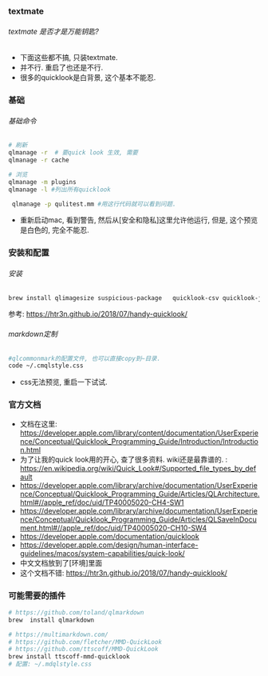 ### textmate

###### textmate 是否才是万能钥匙?

- 下面这些都不搞, 只装textmate.
- 并不行. 重启了也还是不行. 
- 很多的quicklook是白背景, 这个基本不能忍. 

### 基础

###### 基础命令

```sh
# 刷新
qlmanage -r  # 要quick look 生效, 需要
qlmanage -r cache

# 浏览
qlmanage -m plugins
qlmanage -l #列出所有quicklook

 qlmanage -p qulitest.mm #用这行代码就可以看到问题.
```

- 重新启动mac, 看到警告, 然后从[安全和隐私]这里允许他运行, 但是, 这个预览是白色的, 完全不能忍. 

### 安装和配置

###### 安装

```sh
brew install qlimagesize suspicious-package   quicklook-csv quicklook-json qlcommonmark qlcolorcode qlstephen textmate
```

参考: https://htr3n.github.io/2018/07/handy-quicklook/

###### markdown定制

```sh
#qlcommonmark的配置文件, 也可以直接copy到~目录.
code ~/.cmqlstyle.css
```

- css无法预览, 重启一下试试. 



### 官方文档

- 文档在这里: https://developer.apple.com/library/content/documentation/UserExperience/Conceptual/Quicklook_Programming_Guide/Introduction/Introduction.html
- 为了让我的quick look用的开心, 查了很多资料. wiki还是最靠谱的. : https://en.wikipedia.org/wiki/Quick_Look#/Supported_file_types_by_default
- https://developer.apple.com/library/archive/documentation/UserExperience/Conceptual/Quicklook_Programming_Guide/Articles/QLArchitecture.html#//apple_ref/doc/uid/TP40005020-CH4-SW1
- https://developer.apple.com/library/archive/documentation/UserExperience/Conceptual/Quicklook_Programming_Guide/Articles/QLSaveInDocument.html#//apple_ref/doc/uid/TP40005020-CH10-SW4
- https://developer.apple.com/documentation/quicklook
- https://developer.apple.com/design/human-interface-guidelines/macos/system-capabilities/quick-look/
- 中文文档放到了[环境]里面
- 这个文档不错: https://htr3n.github.io/2018/07/handy-quicklook/

### 可能需要的插件

```sh
# https://github.com/toland/qlmarkdown
brew  install qlmarkdown

# https://multimarkdown.com/
# https://github.com/fletcher/MMD-QuickLook
# https://github.com/ttscoff/MMD-QuickLook
brew install ttscoff-mmd-quicklook
# 配置: ~/.mdqlstyle.css
```

